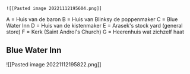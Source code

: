 	![[Pasted image 20221112195604.png]]
A = Huis van de baron
B = Huis van Blinksy de poppenmaker
C = Blue Water Inn
D = Huis van de kistenmaker
E = Arasek's stock yard (general store)
F = Kerk (Saint Androl's Church)
G = Heerenhuis wat zichzelf haat

## Blue Water Inn

![[Pasted image 20221112195822.png]]
